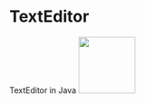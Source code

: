 # TextEditor
TextEditor in Java
<img src="http://assets.stickpng.com/thumbs/5cb0633d80f2cf201a4c3253.png" height=100>
